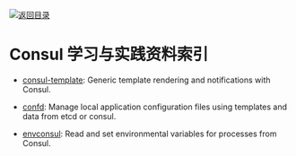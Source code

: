 [![返回目录](https://parg.co/UGo)](https://parg.co/b4z) 



# Consul 学习与实践资料索引



- [consul-template](https://github.com/hashicorp/consul-template): Generic template rendering and notifications with Consul.

- [confd](https://github.com/kelseyhightower/confd): Manage local application configuration files using templates and data from etcd or consul.

- [envconsul](https://github.com/hashicorp/envconsul): Read and set environmental variables for processes from Consul.